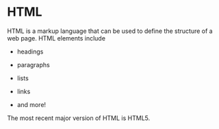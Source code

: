 # HTML































































HTML is a markup language that can be used to define the structure of a web page. HTML elements include































































* headings































* paragraphs































* lists































* links































* and more!































































The most recent major version of HTML is HTML5. 































     















     







     



     

     
    
